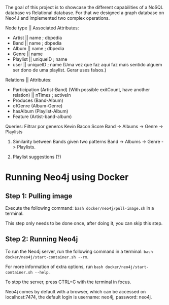 The goal of this project is to showcase the different capabilities of a NoSQL database vs Relational database. For that we designed a graph database on Neo4J and implemented two complex operations.

Node type || Associated Attributes:
- Artist || name ; dbpedia
- Band || name ; dbpedia
- Album || name ; dbpedia
- Genre || name
- Playlist || uniqueID ; name
- user || uniqueID ; name (Uma vez que faz aqui faz mais sentido alguem ser dono de uma playlist. Gerar uses falsos.)

Relations || Attributes:
- Participation (Artist-Band) (With possible exitCount, have another relation) || nTimes ; activeIn
- Produces (Band-Album)
- ofGenre (Album-Genre)
- hasAlbum (Playlist-Album)
- Feature (Artist-band-album)

Queries:
Filtrar por generos
Kevin Bacon Score
Band -> Albums -> Genre -> Playlists

1. Similarity between Bands given two patterns Band -> Albums -> Genre -> Playlists.

2. Playlist suggestions (?)

# Running Neo4j using Docker

## Step 1: Pulling image

Execute the following command: `bash docker/neo4j/pull-image.sh` in a terminal.

This step only needs to be done once, after doing it, you can skip this step.

## Step 2: Running Neo4j

To run the Neo4j server, run the following command in a terminal: `bash docker/neo4j/start-container.sh --rm`.

For more information of extra options, run `bash docker/neo4j/start-container.sh --help`.

To stop the server, press CTRL+C with the terminal in focus.

Neo4j comes by default with a browser, which can be accessed on localhost:7474, the default login is username: neo4j, password: neo4j.
